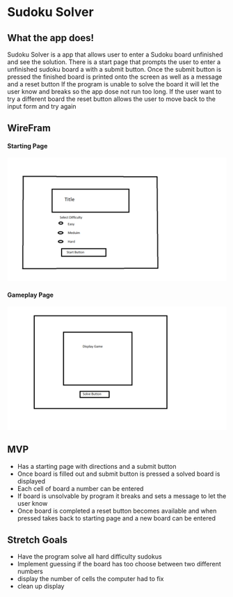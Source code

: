 # Sudoku Solver

## What the app does!

Sudoku Solver is a app that allows user to enter a Sudoku board unfinished and see the solution.
There is a start page that prompts the user to enter a unfinished sudoku board a with a submit button.
Once the submit button is pressed the finished board is printed onto the screen as well as a message and a reset button
If the program is unable to solve the board it will let the user know and breaks so the app dose not run too long.
If the user want to try a different board the reset button allows the user to move back to the input form and try again

## WireFram

#### **Starting Page**
![This is an image](/wirefram-img/Front-Page.png)

#### **Gameplay Page**
![This is an image](/wirefram-img/Play-Page.png)

## MVP

- Has a starting page with directions and a submit button
- Once board is filled out and submit button is pressed a solved board is displayed
- Each cell of board a number can be entered 
- If board is unsolvable by program it breaks and sets a message to let the user know
- Once board is completed a reset button becomes available and when pressed takes back to starting page and a new board can be entered

## Stretch Goals

- Have the program solve all hard difficulty sudokus 
- Implement guessing if the board has too choose between two different numbers
- display the number of cells the computer had to fix
- clean up display
